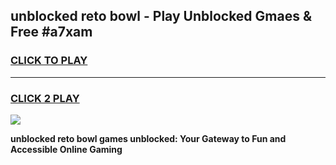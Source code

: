 
## unblocked reto bowl - Play Unblocked Gmaes & Free #a7xam
<h3>
<a href="https://news.freeplayer.one?title=unblocked_reto_bowl&ref=03M">CLICK TO PLAY</a></h3>
<hr>

<h3>
<a href="https://news.freeplayer.one?title=unblocked_reto_bowl&ref=03M">CLICK 2 PLAY</a>
  
</h3>

<a href="https://news.freeplayer.one?title=unblocked_reto_bowl&ref=03M"><img src="https://clearcache.store/games.png"></a>


**unblocked reto bowl games unblocked: Your Gateway to Fun and Accessible Online Gaming**
